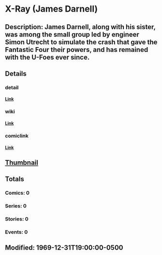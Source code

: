 # X-Ray (James Darnell)
## Description: James Darnell, along with his sister, was among the small group led by engineer Simon Utrecht to simulate the crash that gave the Fantastic Four their powers, and has remained with the U-Foes ever since.
## Details
### detail
#### [Link](http://marvel.com/characters/2614/x-ray?utm_campaign=apiRef&utm_source=225578a89fc76f3d20fbffda5d17a88d)
### wiki
#### [Link](http://marvel.com/universe/X-Ray_(James_Darnell)?utm_campaign=apiRef&utm_source=225578a89fc76f3d20fbffda5d17a88d)
### comiclink
#### [Link](http://marvel.com/comics/characters/1010875/x-ray_james_darnell?utm_campaign=apiRef&utm_source=225578a89fc76f3d20fbffda5d17a88d)
## [Thumbnail](http://i.annihil.us/u/prod/marvel/i/mg/f/40/4c0035a250615.jpg)
## Totals
### Comics: 0
### Series: 0
### Stories: 0
### Events: 0
## Modified: 1969-12-31T19:00:00-0500
